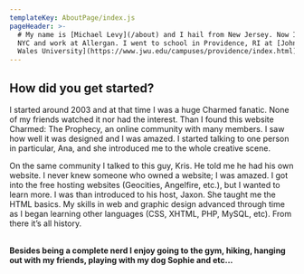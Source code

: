 ```yaml
---
templateKey: AboutPage/index.js
pageHeader: >-
  # My name is [Michael Levy](/about) and I hail from New Jersey. Now I live in
  NYC and work at Allergan. I went to school in Providence, RI at [Johnson &
  Wales University](https://www.jwu.edu/campuses/providence/index.html).
---
```

## How did you get started?

I started around 2003 and at that time I was a huge Charmed fanatic. None of my friends watched it nor had the interest. Than I found this website Charmed: The Prophecy, an online community with many members. I saw how well it was designed and I was amazed. I started talking to one person in particular, Ana, and she introduced me to the whole creative scene.

On the same community I talked to this guy, Kris. He told me he had his own website. I never knew someone who owned a website; I was amazed. I got into the free hosting websites (Geocities, Angelfire, etc.), but I wanted to learn more. I was than introduced to his host, Jaxon. She taught me the HTML basics. My skills in web and graphic design advanced through time as I began learning other languages (CSS, XHTML, PHP, MySQL, etc). From there it’s all history.  
<br>

**Besides being a complete nerd I enjoy going to the gym, hiking, hanging out with my friends, playing with my dog Sophie and etc...**
